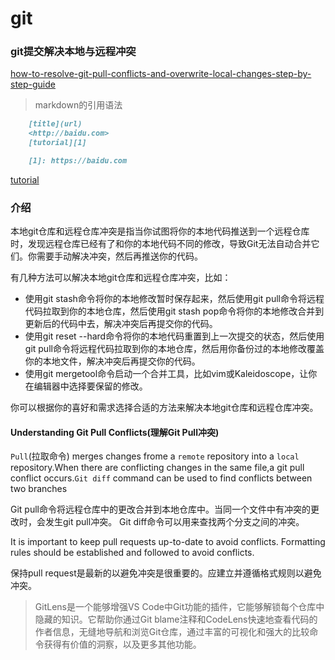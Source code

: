 # git
### git提交解决本地与远程冲突
[how-to-resolve-git-pull-conflicts-and-overwrite-local-changes-step-by-step-guide](https://copyprogramming.com/howto/how-to-resolve-git-pull-conflicts-and-overwrite-local-changes-step-by-step-guide)
> markdown的引用语法 
``` markdown
    [title](url)
    <http://baidu.com>
    [tutorial][1]

    [1]: https://baidu.com
```
[tutorial][1]

[1]: https://copyprogramming.com/howto/how-to-resolve-git-pull-conflicts-and-overwrite-local-changes-step-by-step-guide
### 介绍
本地git仓库和远程仓库冲突是指当你试图将你的本地代码推送到一个远程仓库时，发现远程仓库已经有了和你的本地代码不同的修改，导致Git无法自动合并它们。你需要手动解决冲突，然后再推送你的代码。

有几种方法可以解决本地git仓库和远程仓库冲突，比如：

+ 使用git stash命令将你的本地修改暂时保存起来，然后使用git pull命令将远程代码拉取到你的本地仓库，然后使用git stash pop命令将你的本地修改合并到更新后的代码中去，解决冲突后再提交你的代码。
+ 使用git reset --hard命令将你的本地代码重置到上一次提交的状态，然后使用git pull命令将远程代码拉取到你的本地仓库，然后用你备份过的本地修改覆盖你的本地文件，解决冲突后再提交你的代码。
+ 使用git mergetool命令启动一个合并工具，比如vim或Kaleidoscope，让你在编辑器中选择要保留的修改。

你可以根据你的喜好和需求选择合适的方法来解决本地git仓库和远程仓库冲突。

#### Understanding Git Pull Conflicts(理解Git Pull冲突)

`Pull`(拉取命令) merges changes frome a `remote` repository into a `local` repository.When there are conflicting changes in the same file,a git pull conflict occurs.`Git diff` command can be used to find conflicts between two branches 

Git pull命令将远程仓库中的更改合并到本地仓库中。当同一个文件中有冲突的更改时，会发生git pull冲突。 Git diff命令可以用来查找两个分支之间的冲突。

It is important to keep pull requests up-to-date to avoid conflicts. Formatting rules should be established and followed to avoid conflicts.

保持pull request是最新的以避免冲突是很重要的。应建立并遵循格式规则以避免冲突。

> GitLens是一个能够增强VS Code中Git功能的插件，它能够解锁每个仓库中隐藏的知识。它帮助你通过Git blame注释和CodeLens快速地查看代码的作者信息，无缝地导航和浏览Git仓库，通过丰富的可视化和强大的比较命令获得有价值的洞察，以及更多其他功能。

